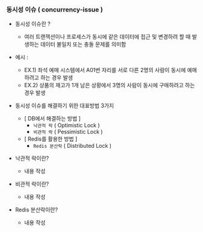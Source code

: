 ### 동시성 이슈 ( concurrency-issue )

- 동시성 이슈란 ?
  - 여러 트랜잭션이나 프로세스가 동시에 같은 데이터에 접근 및 변경하려 할 때 발생하는 데이터 불일치 또는 충돌 문제를 의미함


- 예시 :
  - EX.1) 좌석 예매 시스템에서 A01번 자리를 서로 다른 2명의 사람이 동시에 예매하려고 하는 경우 발생
  - EX.2) 상품의 재고가 1개 남은 상황에서 3명의 사람이 동시에 구매하려고 하는 경우 발생


- 동시성 이슈를 해결하기 위한 대표방법 3가지
  - [ DB에서 해결하는 방법 ]
    - `낙관적 락` ( Optimistic Lock )
    - `비관적 락` ( Pessimistic Lock )
  - [ Redis를 활용한 방법 ]
    - `Redis 분산락` ( Distributed Lock )
    
    
- 낙관적 락이란?
  - 내용 작성

- 비관적 락이란?
  - 내용 작성

- Redis 분산락이란?
  - 내용 작성